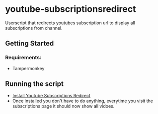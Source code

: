 # youtube-subscriptionsredirect
Userscript that redirects youtubes subscription url to display all subscriptions from channel.

## Getting Started
### Requirements:
- Tampermonkey

## Running the script
- [Install Youtube Subscriptions Redirect](https://raw.githubusercontent.com/FraserReilly/Youtube-Subscriptions-Redirect/master/redirect.js)
- Once installed you don't have to do anything, everytime you visit the subscriptions page it should now show all vidoes.
